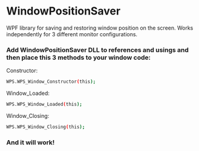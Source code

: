 # WindowPositionSaver
WPF library for saving and restoring window position on the screen. Works independently for 3 different monitor configurations.
### Add WindowPositionSaver DLL to references and usings and then place this 3 methods to your window code:
Constructor:
```sh
WPS.WPS_Window_Constructor(this);
```
Window_Loaded:
```sh
WPS.WPS_Window_Loaded(this);
```
Window_Closing:
```sh
WPS.WPS_Window_Closing(this);
```
### And it will work! 